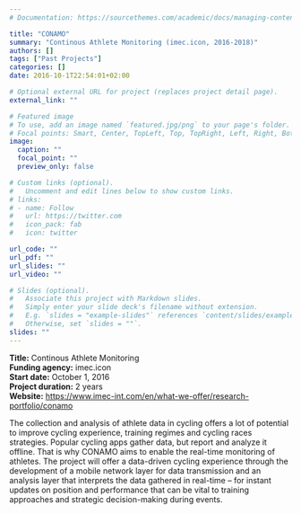 ```yaml
---
# Documentation: https://sourcethemes.com/academic/docs/managing-content/

title: "CONAMO"
summary: "Continous Athlete Monitoring (imec.icon, 2016-2018)"
authors: []
tags: ["Past Projects"]
categories: []
date: 2016-10-1T22:54:01+02:00

# Optional external URL for project (replaces project detail page).
external_link: ""

# Featured image
# To use, add an image named `featured.jpg/png` to your page's folder.
# Focal points: Smart, Center, TopLeft, Top, TopRight, Left, Right, BottomLeft, Bottom, BottomRight.
image:
  caption: ""
  focal_point: ""
  preview_only: false

# Custom links (optional).
#   Uncomment and edit lines below to show custom links.
# links:
# - name: Follow
#   url: https://twitter.com
#   icon_pack: fab
#   icon: twitter

url_code: ""
url_pdf: ""
url_slides: ""
url_video: ""

# Slides (optional).
#   Associate this project with Markdown slides.
#   Simply enter your slide deck's filename without extension.
#   E.g. `slides = "example-slides"` references `content/slides/example-slides.md`.
#   Otherwise, set `slides = ""`.
slides: ""
---
```

**Title:** Continous Athlete Monitoring\
**Funding agency:** imec.icon\
**Start date:** October 1, 2016\
**Project duration:** 2 years\
**Website:** <https://www.imec-int.com/en/what-we-offer/research-portfolio/conamo>

The collection and analysis of athlete data in cycling offers a lot of potential to improve cycling experience, training regimes and cycling races strategies. Popular cycling apps gather data, but report and analyze it offline. That is why CONAMO aims to enable the real-time monitoring of athletes. The project will offer a data-driven cycling experience through the development of a mobile network layer for data transmission and an analysis layer that interprets the data gathered in real-time – for instant updates on position and performance that can be vital to training approaches and strategic decision-making during events.